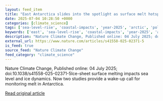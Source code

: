 ```yaml
---
layout: feed_item
title: "East Antarctica slides into the spotlight as surface melt hotspot"
date: 2025-07-04 10:28:50 +0000
categories: [climate_science]
tags: ['sea-level-rise', 'coastal-impacts', 'year-2025', 'arctic', 'polar-regions', 'antarctica']
keywords: ['east', 'sea-level-rise', 'coastal-impacts', 'year-2025', 'arctic', 'polar-regions', 'antarctica', 'slides']
description: "Nature Climate Change, Published online: 04 July 2025; doi:10"
external_url: https://www.nature.com/articles/s41558-025-02371-5
is_feed: true
source_feed: "Nature Climate Change"
feed_category: "climate_science"
---
```


Nature Climate Change, Published online: 04 July 2025; doi:10.1038/s41558-025-02371-5Ice-sheet surface melting impacts sea level and ice dynamics. Now two studies provide a wake-up call for monitoring melt in Antarctica.

[Read original article](https://www.nature.com/articles/s41558-025-02371-5)
